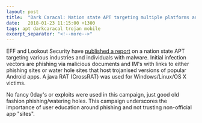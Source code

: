 ```yaml
---
layout: post
title:  "Dark Caracal: Nation state APT targeting multiple platforms and industries"
date:   2018-01-23 11:15:00 +1300
tags: apt darkcaracal trojan mobile
excerpt_separator: "<!--more-->"
---
```

EFF and Lookout Security have [published a report](https://www.eff.org/press/releases/eff-and-lookout-uncover-new-malware-espionage-campaign-infecting-thousands-around) on a nation state APT targeting various industries and individuals with malware.
Initial infection vectors are phishing via malicious documents and IM's with links to either phishing sites or water hole sites that host trojanised versions of popular Android apps.
A java RAT (CrossRAT) was used for Windows/Linux/OS X victims.
<!--more-->

No fancy 0day's or exploits were used in this campaign, just good old fashion phishing/watering holes. This campaign underscores the importance of user education around phishing and not trusting non-official app "sites".
